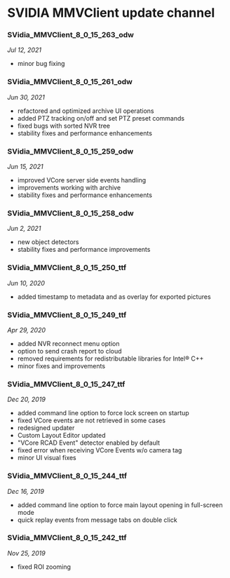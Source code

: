 # SVIDIA MMVClient update channel

### SVidia_MMVClient_8_0_15_263_odw
*Jul 12, 2021*
- minor bug fixing 

### SVidia_MMVClient_8_0_15_261_odw
*Jun 30, 2021*
- refactored and optimized archive UI operations
- added PTZ tracking on/off and set PTZ preset commands
- fixed bugs with sorted NVR tree
- stability fixes and performance enhancements

### SVidia_MMVClient_8_0_15_259_odw
*Jun 15, 2021*
- improved VCore server side events handling
- improvements working with archive
- stability fixes and performance enhancements 

### SVidia_MMVClient_8_0_15_258_odw
*Jun 2, 2021*
- new object detectors
- stability fixes and performance improvements

### SVidia_MMVClient_8_0_15_250_ttf
*Jun 10, 2020*
- added timestamp to metadata and as overlay for exported pictures

### SVidia_MMVClient_8_0_15_249_ttf
*Apr 29, 2020*
- added NVR reconnect menu option
- option to send crash report to cloud
- removed requirements for redistributable libraries for Intel® C++
- minor fixes and improvements

### SVidia_MMVClient_8_0_15_247_ttf
*Dec 20, 2019*
- added command line option to force lock screen on startup
- fixed VCore events are not retrieved in some cases
- redesigned updater
- Custom Layout Editor updated
- "VCore RCAD Event" detector enabled by default
- fixed error when receiving VCore Events w/o camera tag
- minor UI visual fixes

### SVidia_MMVClient_8_0_15_244_ttf
*Dec 16, 2019*
- added command line option to force main layout opening in full-screen mode
- quick replay events from message tabs on double click

### SVidia_MMVClient_8_0_15_242_ttf
*Nov 25, 2019*
- fixed ROI zooming

